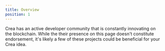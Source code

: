 ```yaml
---
title: Overview
position: 1
---
```


Crea has an active developer community that is constantly innovating on the blockchain. 
While the their presence on this page doesn't constitute endorsement, 
it's likely a few of these projects could be beneficial for your Crea idea.  